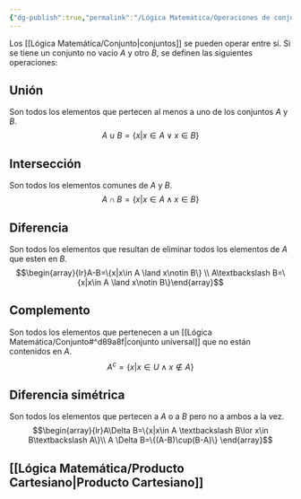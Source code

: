 ```yaml
---
{"dg-publish":true,"permalink":"/Lógica Matemática/Operaciones de conjuntos/"}
---
```


Los [[Lógica Matemática/Conjunto\|conjuntos]] se pueden operar entre sí. 
Si se tiene un conjunto no vacío $A$ y otro $B$, se definen las siguientes operaciones:
## Unión
Son todos los elementos que pertecen al menos a uno de los conjuntos $A$ y $B$. $$A\cup B=\{x|x\in A \lor x\in B\}$$
## Intersección
Son todos los elementos comunes de $A$ y $B$. $$A\cap B=\{x|x\in A\land x\in B\}$$
## Diferencia
Son todos los elementos que resultan de eliminar todos los elementos de $A$ que esten en $B$. $$\begin{array}{lr}A-B=\{x|x\in A \land x\notin B\} \\ A\textbackslash B=\{x|x\in A \land x\notin B\}\end{array}$$
## Complemento
Son todos los elementos que pertenecen a un [[Lógica Matemática/Conjunto#^d89a8f\|conjunto universal]] que no están contenidos en $A$. $$A^c=\{x|x\in U\land x\notin A\}$$
## Diferencia simétrica
Son todos los elementos que pertecen a $A$ o a $B$ pero no a ambos a la vez.$$\begin{array}{lr}A\Delta B=\{x|x\in A \textbackslash B\lor x\in B\textbackslash A\}\\ A \Delta B=\{(A-B)\cup(B-A)\} \end{array}$$
## [[Lógica Matemática/Producto Cartesiano\|Producto Cartesiano]]

